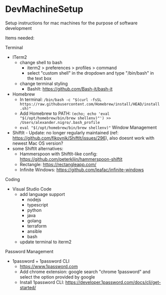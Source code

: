 # DevMachineSetup
Setup instructions for mac machines for the purpose of software development


Items needed:

Terminal
- ITerm2
    - change shell to bash
        - iterm2 > preferences > profiles > command
        - select "custom shell" in the dropdown and type "/bin/bash" in the text box
    - change terminal styling
        - BashIt: https://github.com/Bash-it/bash-it 
- Homebrew
    - In terminal: ` /bin/bash -c "$(curl -fsSL https://raw.githubusercontent.com/Homebrew/install/HEAD/install.sh)" `
    - Add Homebrew to PATH: ` (echo; echo 'eval "$(/opt/homebrew/bin/brew shellenv)"') >> /Users/alexander.nigro/.bash_profile `
    - ` eval "$(/opt/homebrew/bin/brew shellenv)" `
Window Management
- ShiftIt - Update: no longer regularly maintained (ref: https://github.com/fikovnik/ShiftIt/issues/296), also doesnt work with newest Mac OS version?
- some ShiftIt alternatives:
    - Hammerspoon with ShiftIt-like config: https://github.com/peterklijn/hammerspoon-shiftit
    - Rectangle: https://rectangleapp.com/
    - Infinite Windows: https://github.com/leafac/infinite-windows 


Coding
- Visual Studio Code
    - add language support
        - nodejs
        - typescript
        - python
        - java
        - golang
        - terraform
        - ansible
        - bash
    - update terminal to iterm2

Password Management
- 1password + 1password CLI
    - https://www.1password.com
    - Add chrome extension: google search "chrome 1password" and select the option provided by google
    - Install 1password CLI: https://developer.1password.com/docs/cli/get-started/ 
    
